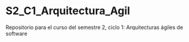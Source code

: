# S2_C1_Arquitectura_Agil
Repositorio para el curso del semestre 2, ciclo 1: Arquitecturas ágiles de software
